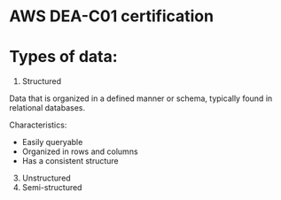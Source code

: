 # AWS DEA-C01 certification
# Types of data:
1. Structured

Data that is organized in a 
defined manner or schema, typically 
found in relational databases.

Characteristics: 
- Easily queryable
- Organized in rows and columns
- Has a consistent structure 

3. Unstructured
4. Semi-structured 
